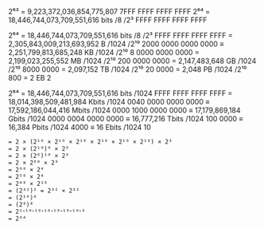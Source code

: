 



2⁶³ =  9,223,372,036,854,775,807                     7FFF FFFF FFFF FFFF
2⁶⁴ = 18,446,744,073,709,551,616 bits   /8     /2³   FFFF FFFF FFFF FFFF

2⁶⁴ = 18,446,744,073,709,551,616 bits   /8     /2³   FFFF FFFF FFFF FFFF
    =  2,305,843,009,213,693,952 B      /1024  /2¹⁰  2000 0000 0000 0000
    ≡      2,251,799,813,685,248 KB     /1024  /2¹⁰     8 0000 0000 0000
    =          2,199,023,255,552 MB     /1024  /2¹⁰        200 0000 0000
    =              2,147,483,648 GB     /1024  /2¹⁰            8000 0000
    =                  2,097,152 TB     /1024  /2¹⁰              20 0000
    =                      2,048 PB     /1024  /2¹⁰                  800
    =                          2 EB                                    2

2⁶⁴ = 18,446,744,073,709,551,616 bits   /1024        FFFF FFFF FFFF FFFF
    =     18,014,398,509,481,984 Kbits  /1024        0040 0000 0000 0000
    ≡         17,592,186,044,416 Mbits  /1024        0000 1000 0000 0000
    ≡             17,179,869,184 Gbits  /1024        0000 0004 0000 0000
    ≡                 16,777,216 Tbits  /1024                   100 0000
    ≡                     16,384 Pbits  /1024                       4000
    ≡                         16 Ebits  /1024                         10

    = 2 × (2¹⁰ × 2¹⁰ × 2¹⁰ × 2¹⁰ × 2¹⁰ × 2¹⁰) × 2³
    = 2 × (2¹⁰)⁶ × 2³
    = 2 × (2⁶)¹⁰ × 2³
    = 2 × 2⁶⁰ × 2³
    = 2⁶⁰ × 2⁴
    = 2⁵⁶ × 2⁸
    = 2⁴⁸ × 2¹⁶
    = (2³²)² = 2³² × 2³² 
    = (2¹⁶)⁴
    = (2⁸)⁸
    = 2¹ᐩ¹⁰ᐩ¹⁰ᐩ¹⁰ᐩ¹⁰ᐩ¹⁰ᐩ¹⁰ᐩ³
    = 2⁶⁴
